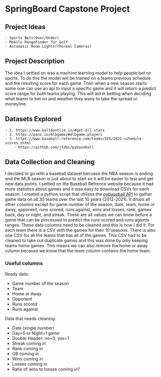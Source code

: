 # SpringBoard Capstone Project

## Project Ideas
    - Sports Bets(Over/Under)
    - Mobile RangeFinder for Golf
    - Automatic Room Lights(Thermal Cameras)

## Project Description
The idea I settled on was a machine learning model to help people bet on sports. To do this the model will be trained on a teams previous schedule and the resulting score for each game. Then when a new season starts some one can use an api to input a specific game and it will return a predict score range for both teams playing. This will aid in betting when deciding what teams to bet on and weather they wany to take the spread or moneyline. 

## Datasets Explored
    - 1. https://www.balldontlie.io/#get-all-stats
    - 2. https://panz.io/mlbgame/#mlbgame.players
    - 3. https://www.baseball-reference.com/teams/SFG/2021-schedule-scores.shtml
        - https://github.com/jldbc/pybaseball

## Data Collection and Cleaning
I decided to go with a baseball dataset becuase the NBA season is ending and the MLB season is just about to start so it will be easier to test and get new data points. I settled on the Baseball Refrence website because it had more statistics about games and it was easy to download CSVs for each season. I created a python script that utilizes the [pybaseball API](https://github.com/jldbc/pybaseball) to gather game data on all 30 teams over the last 10 years (2012-2021). It drops all other columns except for game number of the season, date, team, home or away, opponent, runs scored, runs against, wins and losses, rank, games back, day or night, and streak. These are all values we can know before a game that can be processed to predict the runs scored and runs againts ranges. These data columns need to be cleaned and this is how I did it. For each team there is a CSV with the games for their 10 seasons. There is also one CSV for all the teams that has all of the games. This CSV had to be cleaned to take out duplicate games and this was done by only keeping teams home games. This means we can also remove the home or away column because we know that the team column contains the home team. 

### Useful columns
Ready data:
- Game number of the season
- Team
- Home or Away
- Opponent
- Runs scored
- Runs against

Data that needs cleaning:
- Date (single number)
- Day=0 or Night=1 game 
- Double Header: no=0, yes=1
- Streak coming in
- Rank coming in  
- GB coming in
- Wins coming in
- Losses coming in
- Ratio of wins to losses coming in?
